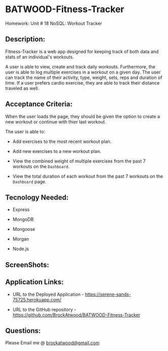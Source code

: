 # BATWOOD-Fitness-Tracker

Homework: Unit # 18 NoSQL: Workout Tracker

## Description:

Fitness-Tracker is a web app designed for keeping track of both data and stats of an individual's workouts.

A user is able to view, create and track daily workouts. Furthermore, the user is able to log multiple exercises in a workout on a given day. The user can track the name of their activity, type, weight, sets, reps and duration of time. If a user prefers cardio exercise, they are able to track their distance traveled as well.

## Acceptance Criteria:

When the user loads the page, they should be given the option to create a new workout or continue with thier last workout.

The user is able to:

- Add exercises to the most recent workout plan.

- Add new exercises to a new workout plan.

- View the combined weight of multiple exercises from the past 7 workouts on the `Dashboard`.

- View the total duration of each workout from the past 7 workouts on the `Dashboard` page.

## Tecnology Needed:

- Express

- MongoDB

- Mongoose

- Morgan

- Node.js

## ScreenShots:

## Application Links:

- URL to the Deployed Application - https://serene-sands-75725.herokuapp.com/

- URL to the GitHub repository - https://github.com/BrockAtwood/BATWOOD-Fitness-Tracker

## Questions:

Please Email me @ brockatwood@gmail.com
